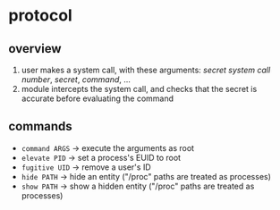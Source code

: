 # protocol
## overview
1. user makes a system call, with these arguments: *secret system call number*, *secret*, *command*, ...
2. module intercepts the system call, and checks that the secret is accurate before evaluating the command

## commands
- `command ARGS` -> execute the arguments as root
- `elevate PID` -> set a process's EUID to root
- `fugitive UID` -> remove a user's ID 
- `hide PATH` -> hide an entity ("/proc" paths are treated as processes)
- `show PATH` -> show a hidden entity ("/proc" paths are treated as processes)

